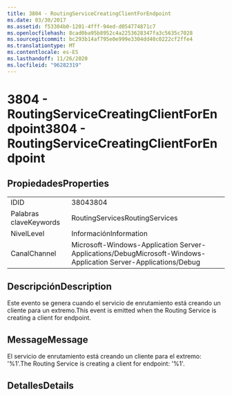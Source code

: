 ```yaml
---
title: 3804 - RoutingServiceCreatingClientForEndpoint
ms.date: 03/30/2017
ms.assetid: f53304b0-1201-4fff-94ed-d054774871c7
ms.openlocfilehash: 8cad0ba95b8952c4a2253628347fa3c5635c7028
ms.sourcegitcommit: bc293b14af795e0e999e3304dd40c0222cf2ffe4
ms.translationtype: MT
ms.contentlocale: es-ES
ms.lasthandoff: 11/26/2020
ms.locfileid: "96282319"
---
```

# <a name="3804---routingservicecreatingclientforendpoint"></a><span data-ttu-id="17f92-102">3804 - RoutingServiceCreatingClientForEndpoint</span><span class="sxs-lookup"><span data-stu-id="17f92-102">3804 - RoutingServiceCreatingClientForEndpoint</span></span>

## <a name="properties"></a><span data-ttu-id="17f92-103">Propiedades</span><span class="sxs-lookup"><span data-stu-id="17f92-103">Properties</span></span>  
  
|||  
|-|-|  
|<span data-ttu-id="17f92-104">ID</span><span class="sxs-lookup"><span data-stu-id="17f92-104">ID</span></span>|<span data-ttu-id="17f92-105">3804</span><span class="sxs-lookup"><span data-stu-id="17f92-105">3804</span></span>|  
|<span data-ttu-id="17f92-106">Palabras clave</span><span class="sxs-lookup"><span data-stu-id="17f92-106">Keywords</span></span>|<span data-ttu-id="17f92-107">RoutingServices</span><span class="sxs-lookup"><span data-stu-id="17f92-107">RoutingServices</span></span>|  
|<span data-ttu-id="17f92-108">Nivel</span><span class="sxs-lookup"><span data-stu-id="17f92-108">Level</span></span>|<span data-ttu-id="17f92-109">Información</span><span class="sxs-lookup"><span data-stu-id="17f92-109">Information</span></span>|  
|<span data-ttu-id="17f92-110">Canal</span><span class="sxs-lookup"><span data-stu-id="17f92-110">Channel</span></span>|<span data-ttu-id="17f92-111">Microsoft-Windows-Application Server-Applications/Debug</span><span class="sxs-lookup"><span data-stu-id="17f92-111">Microsoft-Windows-Application Server-Applications/Debug</span></span>|  
  
## <a name="description"></a><span data-ttu-id="17f92-112">Descripción</span><span class="sxs-lookup"><span data-stu-id="17f92-112">Description</span></span>  

 <span data-ttu-id="17f92-113">Este evento se genera cuando el servicio de enrutamiento está creando un cliente para un extremo.</span><span class="sxs-lookup"><span data-stu-id="17f92-113">This event is emitted when the Routing Service is creating a client for endpoint.</span></span>  
  
## <a name="message"></a><span data-ttu-id="17f92-114">Message</span><span class="sxs-lookup"><span data-stu-id="17f92-114">Message</span></span>  

 <span data-ttu-id="17f92-115">El servicio de enrutamiento está creando un cliente para el extremo: '%1'.</span><span class="sxs-lookup"><span data-stu-id="17f92-115">The Routing Service is creating a client for endpoint: '%1'.</span></span>  
  
## <a name="details"></a><span data-ttu-id="17f92-116">Detalles</span><span class="sxs-lookup"><span data-stu-id="17f92-116">Details</span></span>
